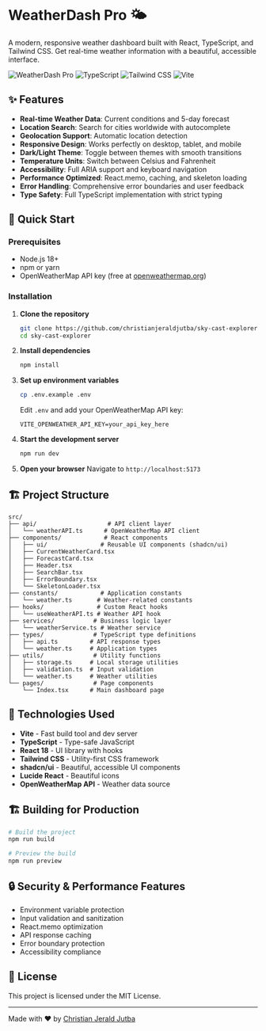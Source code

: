 # WeatherDash Pro 🌤️

A modern, responsive weather dashboard built with React, TypeScript, and Tailwind CSS. Get real-time weather information with a beautiful, accessible interface.

![WeatherDash Pro](https://img.shields.io/badge/React-18.x-blue)
![TypeScript](https://img.shields.io/badge/TypeScript-5.x-blue)
![Tailwind CSS](https://img.shields.io/badge/Tailwind-3.x-blue)
![Vite](https://img.shields.io/badge/Vite-5.x-purple)

## ✨ Features

- **Real-time Weather Data**: Current conditions and 5-day forecast
- **Location Search**: Search for cities worldwide with autocomplete
- **Geolocation Support**: Automatic location detection
- **Responsive Design**: Works perfectly on desktop, tablet, and mobile
- **Dark/Light Theme**: Toggle between themes with smooth transitions
- **Temperature Units**: Switch between Celsius and Fahrenheit
- **Accessibility**: Full ARIA support and keyboard navigation
- **Performance Optimized**: React.memo, caching, and skeleton loading
- **Error Handling**: Comprehensive error boundaries and user feedback
- **Type Safety**: Full TypeScript implementation with strict typing

## 🚀 Quick Start

### Prerequisites

- Node.js 18+
- npm or yarn
- OpenWeatherMap API key (free at [openweathermap.org](https://openweathermap.org/api))

### Installation

1. **Clone the repository**
   ```bash
   git clone https://github.com/christianjeraldjutba/sky-cast-explorer.git
   cd sky-cast-explorer
   ```

2. **Install dependencies**
   ```bash
   npm install
   ```

3. **Set up environment variables**
   ```bash
   cp .env.example .env
   ```

   Edit `.env` and add your OpenWeatherMap API key:
   ```env
   VITE_OPENWEATHER_API_KEY=your_api_key_here
   ```

4. **Start the development server**
   ```bash
   npm run dev
   ```

5. **Open your browser**
   Navigate to `http://localhost:5173`

## 🏗️ Project Structure

```
src/
├── api/                    # API client layer
│   └── weatherAPI.ts      # OpenWeatherMap API client
├── components/            # React components
│   ├── ui/               # Reusable UI components (shadcn/ui)
│   ├── CurrentWeatherCard.tsx
│   ├── ForecastCard.tsx
│   ├── Header.tsx
│   ├── SearchBar.tsx
│   ├── ErrorBoundary.tsx
│   └── SkeletonLoader.tsx
├── constants/            # Application constants
│   └── weather.ts       # Weather-related constants
├── hooks/               # Custom React hooks
│   └── useWeatherAPI.ts # Weather API hook
├── services/           # Business logic layer
│   └── weatherService.ts # Weather service
├── types/              # TypeScript type definitions
│   ├── api.ts         # API response types
│   └── weather.ts     # Application types
├── utils/              # Utility functions
│   ├── storage.ts     # Local storage utilities
│   ├── validation.ts  # Input validation
│   └── weather.ts     # Weather utilities
└── pages/              # Page components
    └── Index.tsx      # Main dashboard page
```

## 🔧 Technologies Used

- **Vite** - Fast build tool and dev server
- **TypeScript** - Type-safe JavaScript
- **React 18** - UI library with hooks
- **Tailwind CSS** - Utility-first CSS framework
- **shadcn/ui** - Beautiful, accessible UI components
- **Lucide React** - Beautiful icons
- **OpenWeatherMap API** - Weather data source

## 🏗️ Building for Production

```bash
# Build the project
npm run build

# Preview the build
npm run preview
```

## 🔒 Security & Performance Features

- Environment variable protection
- Input validation and sanitization
- React.memo optimization
- API response caching
- Error boundary protection
- Accessibility compliance

## 📄 License

This project is licensed under the MIT License.

---

Made with ❤️ by [Christian Jerald Jutba](https://github.com/christianjeraldjutba)
